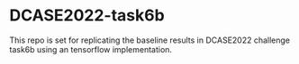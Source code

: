 # DCASE2022-task6b

This repo is set for replicating the baseline results in DCASE2022 challenge task6b using an tensorflow implementation.
